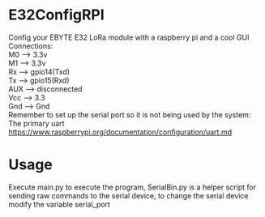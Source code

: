 # E32ConfigRPI
Config your EBYTE E32 LoRa module with a raspberry pi and a cool GUI  
Connections:  
M0 --> 3.3v  
M1 --> 3.3v  
Rx --> gpio14(Txd)  
Tx --> gpio15(Rxd)  
AUX --> disconnected  
Vcc --> 3.3  
Gnd --> Gnd  
Remember to set up the serial port so it is not being used by the system:  
The primary uart https://www.raspberrypi.org/documentation/configuration/uart.md

# Usage
Execute main.py to execute the program, SerialBin.py is a helper script for sending raw commands to the serial device,
to change the serial device modify the variable serial_port

